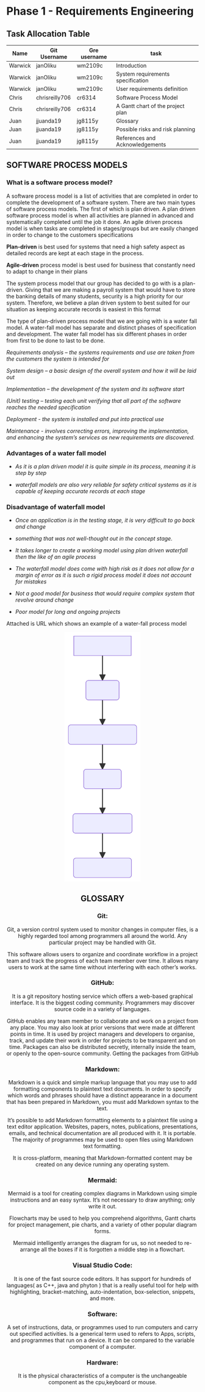 # Phase 1 - Requirements Engineering

## Task Allocation Table

|Name| Git Username | Gre username| task |
|---|---|---|---|
|Warwick|janOliku|wm2109c|Introduction|
|Warwick|janOliku|wm2109c|System requirements specification|
|Warwick|janOliku|wm2109c|User requirements definition|
|Chris|chrisreilly706|cr6314|Software Process Model|
|Chris|chrisreilly706|cr6314|A Gantt chart of the project  plan|
|Juan | jjuanda19 | jg8115y|Glossary|
|Juan | jjuanda19 | jg8115y|Possible risks and risk planning|
|Juan | jjuanda19 | jg8115y|References and Acknowledgements |



## SOFTWARE PROCESS MODELS 

### What is a software process model?

A software process model is a list of activities that are completed in order to complete the development of a software system. There are two main types of software process models. The first of which is plan driven. A plan driven software process model is when all activities are planned in advanced and systematically completed until the job it done. An agile driven process model is when tasks are completed in stages/groups but are easily changed in order to change to the customers specifications  

**Plan-driven** is best used for systems that need a high safety aspect as detailed records are kept at each stage in the process. 

**Agile-driven** process model is best used for business that constantly need to adapt to change in their plans 

The system process model that our group has decided to go with is a plan-driven. Giving that we are making a payroll system that would have to store the banking details of many students, security is a high priority for our system. Therefore, we believe a plan driven system to best suited for our situation as keeping accurate records is easiest in this format 


The type of plan-driven process model that we are going with is a water fall model. A water-fall model has separate and distinct phases of specification and development. The water fall model has six different phases in order from first to be done to last to be done.

*Requirements analysis – the systems requirements and use are taken from the customers the system is intended for* 

*System design – a basic design of the overall system and how it will be laid out* 

*Implementation – the development of the system and its software start*

*(Unit) testing – testing each unit verifying that all part of the software reaches the needed specification* 

*Deployment - the system is installed and put into practical use*

*Maintenance - involves correcting errors, improving the implementation, and enhancing the system’s services as new requirements are discovered.* 


### Advantages of a water fall model 

- *As it is a plan driven model it is quite simple in its process, meaning it is step by step* 

- *waterfall models are also very reliable for safety critical systems as it is capable of keeping accurate records at each stage*

### Disadvantage of waterfall model

- *Once an application is in the testing stage, it is very difficult to go back and change*  

- *something that was not well-thought out in the concept stage.* 

- *It takes longer to create a working model using plan driven waterfall then the like of an agile process* 

- *The waterfall model does come with high risk as it does not allow for a margin of error as it is such a rigid process model it does not account for mistakes* 

- *Not a good model for business that would require complex system that revolve around change*  

- *Poor model for long and ongoing projects*

Attached is URL which shows an example of a water-fall process model 

<div align=center>

<img src="mermaid-diagram-2022-12-06-103047.svg" alt="drawing" width="200"/>


## GLOSSARY
### Git:
 <p>Git, a version control system used to monitor changes in computer files, is a highly regarded tool among programmers all around the world. Any particular project may be handled with Git.<p>
This software allows users to organize and coordinate workflow in a project team and track the progress of each team member over time. It allows many users to work at the same time without interfering with each other’s works.</p>

### GitHub: 
It is a git repository hosting service which offers a web-based graphical interface. It is the biggest coding community. Programmers may discover source code in a variety of languages.<p>
GitHub enables any team member to collaborate and work on a project from any place. You may also look at prior versions that were made at different points in time.
It is used by project managers and developers to organise, track, and update their work in order for projects to be transparent and on time. Packages can also be distributed secretly, internally inside the team, or openly to the open-source community. Getting the packages from GitHub

### Markdown: 
<p>Markdown is a quick and simple markup language that you may use to add formatting components to plaintext text documents. In order to specify which words and phrases should have a distinct appearance in a document that has been prepared in Markdown, you must add Markdown syntax to the text.</p>
<p>It’s possible to add Markdown formatting elements to a plaintext file using a text editor application. Websites, papers, notes, publications, presentations, emails, and technical documentation are all produced with it. 
It is portable. The majority of programmes may be used to open files using Markdown text formatting.</p>
<p>It is cross-platform, meaning that Markdown-formatted content may be created on any device running any operating system.

### Mermaid:
<p> Mermaid is a tool for creating complex diagrams in Markdown using simple instructions and an easy syntax. It’s not necessary to draw anything; only write it out.</p>
<p>Flowcharts may be used to help you comprehend algorithms, Gantt charts for project management, pie charts, and a variety of other popular diagram forms.</p>
<p>Mermaid intelligently arranges the diagram for us, so not needed to re-arrange all the boxes if it is forgotten a middle step in a flowchart.

### Visual Studio Code: 
It is one of the fast source code editors. It has support for hundreds of languages( as C++, java and phyton ) that is a really useful tool for help with highlighting, bracket-matching, auto-indentation, box-selection, snippets, and more.
### Software: 
A set of instructions, data, or programmes used to run computers and carry out specified activities. Is a generical term used to refers to Apps, scripts, and programmes that run on a device. It can be compared to the variable component of a computer.
### Hardware:
It is the physical characteristics of a computer is the unchangeable component as the cpu,keyboard or mouse.

